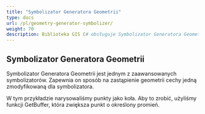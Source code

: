 ```yaml
---
title: "Symbolizator Generatora Geometrii"
type: docs
url: /pl/geometry-generator-symbolizer/
weight: 70
description: Biblioteka GIS C# obsługuje Symbolizator Generatora Geometrii, który zapewnia sposób na zastąpienie geometrii cechy jedną zmodyfikowaną dla symbolizatora.
---
```


## **Symbolizator Generatora Geometrii**
Symbolizator Generatora Geometrii jest jednym z zaawansowanych symbolizatorów. Zapewnia on sposób na zastąpienie geometrii cechy jedną zmodyfikowaną dla symbolizatora.

W tym przykładzie narysowaliśmy punkty jako koła. Aby to zrobić, użyliśmy funkcji GetBuffer, która zwiększa punkt o określony promień.
